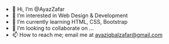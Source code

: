 - 👋 Hi, I’m @AyazZafar
- 👀 I’m interested in Web Design & Development
- 🌱 I’m currently learning HTML, CSS, Bootstrap
- 💞️ I’m looking to collaborate on ...
- 📫 How to reach me; email me at ayaziqbalzafar@gmail.com

<!---
AyazZafar/AyazZafar is a ✨ special ✨ repository because its `README.md` (this file) appears on your GitHub profile.
You can click the Preview link to take a look at your changes.
--->
